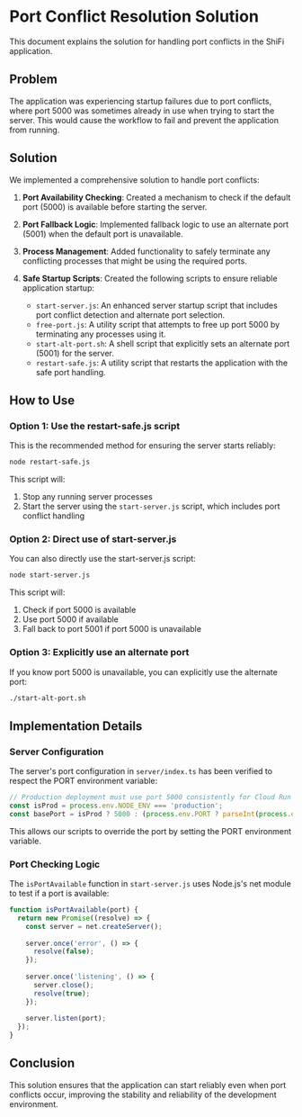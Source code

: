 # Port Conflict Resolution Solution

This document explains the solution for handling port conflicts in the ShiFi application.

## Problem

The application was experiencing startup failures due to port conflicts, where port 5000 was sometimes already in use when trying to start the server. This would cause the workflow to fail and prevent the application from running.

## Solution

We implemented a comprehensive solution to handle port conflicts:

1. **Port Availability Checking**: Created a mechanism to check if the default port (5000) is available before starting the server.

2. **Port Fallback Logic**: Implemented fallback logic to use an alternate port (5001) when the default port is unavailable.

3. **Process Management**: Added functionality to safely terminate any conflicting processes that might be using the required ports.

4. **Safe Startup Scripts**: Created the following scripts to ensure reliable application startup:

   - `start-server.js`: An enhanced server startup script that includes port conflict detection and alternate port selection.
   - `free-port.js`: A utility script that attempts to free up port 5000 by terminating any processes using it.
   - `start-alt-port.sh`: A shell script that explicitly sets an alternate port (5001) for the server.
   - `restart-safe.js`: A utility script that restarts the application with the safe port handling.

## How to Use

### Option 1: Use the restart-safe.js script

This is the recommended method for ensuring the server starts reliably:

```bash
node restart-safe.js
```

This script will:
1. Stop any running server processes
2. Start the server using the `start-server.js` script, which includes port conflict handling

### Option 2: Direct use of start-server.js

You can also directly use the start-server.js script:

```bash
node start-server.js
```

This script will:
1. Check if port 5000 is available
2. Use port 5000 if available
3. Fall back to port 5001 if port 5000 is unavailable

### Option 3: Explicitly use an alternate port

If you know port 5000 is unavailable, you can explicitly use the alternate port:

```bash
./start-alt-port.sh
```

## Implementation Details

### Server Configuration

The server's port configuration in `server/index.ts` has been verified to respect the PORT environment variable:

```typescript
// Production deployment must use port 5000 consistently for Cloud Run
const isProd = process.env.NODE_ENV === 'production';
const basePort = isProd ? 5000 : (process.env.PORT ? parseInt(process.env.PORT, 10) : 5000);
```

This allows our scripts to override the port by setting the PORT environment variable.

### Port Checking Logic

The `isPortAvailable` function in `start-server.js` uses Node.js's net module to test if a port is available:

```javascript
function isPortAvailable(port) {
  return new Promise((resolve) => {
    const server = net.createServer();
    
    server.once('error', () => {
      resolve(false);
    });
    
    server.once('listening', () => {
      server.close();
      resolve(true);
    });
    
    server.listen(port);
  });
}
```

## Conclusion

This solution ensures that the application can start reliably even when port conflicts occur, improving the stability and reliability of the development environment.